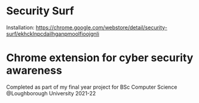 # Security Surf
Installation:
https://chrome.google.com/webstore/detail/security-surf/ekhcklnpcdailhganpmoolfioojgnli

# Chrome extension for cyber security awareness
Completed as part of my final year project for BSc Computer Science
@Loughborough University 2021-22
